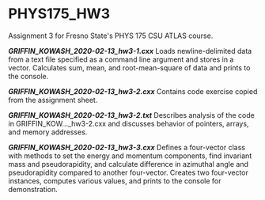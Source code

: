 # PHYS175_HW3
Assignment 3 for Fresno State's PHYS 175 CSU ATLAS course.

_____GRIFFIN_KOWASH_2020-02-13_hw3-1.cxx_____
Loads newline-delimited data from a text file specified as a command line argument and stores in a vector. Calculates sum,
mean, and root-mean-square of data and prints to the console.


_____GRIFFIN_KOWASH_2020-02-13_hw3-2.cxx_____
Contains code exercise copied from the assignment sheet.


_____GRIFFIN_KOWASH_2020-02-13_hw3-2.txt_____
Describes analysis of the code in GRIFFIN_KOW..._hw3-2.cxx and discusses behavior of pointers, arrays, and memory addresses.


_____GRIFFIN_KOWASH_2020-02-13_hw3-3.cxx_____
Defines a four-vector class with methods to set the energy and momentum components, find invariant mass and pseudorapidity,
and calculate difference in azimuthal angle and pseudorapidity compared to another four-vector. Creates two four-vector
instances, computes various values, and prints to the console for demonstration.
